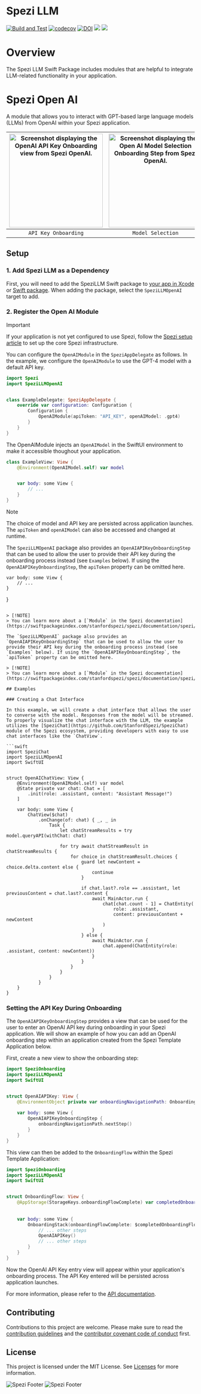 <!--
                  
This source file is part of the Stanford Spezi open source project

SPDX-FileCopyrightText: 2023 Stanford University and the project authors (see CONTRIBUTORS.md)

SPDX-License-Identifier: MIT
             
-->

# Spezi LLM

[![Build and Test](https://github.com/StanfordSpezi/SpeziLLM/actions/workflows/build-and-test.yml/badge.svg)](https://github.com/StanfordSpezi/SpeziLLM/actions/workflows/build-and-test.yml)
[![codecov](https://codecov.io/gh/StanfordSpezi/SpeziLLM/branch/main/graph/badge.svg?token=pptLyqtoNR)](https://codecov.io/gh/StanfordSpezi/SpeziLLM)
[![DOI](https://zenodo.org/badge/DOI/10.5281/zenodo.7954213.svg)](https://doi.org/10.5281/zenodo.7954213)   <!-- TODO: Is this DOI still valid after the naming switch to SpeziLLM? -->
[![](https://img.shields.io/endpoint?url=https%3A%2F%2Fswiftpackageindex.com%2Fapi%2Fpackages%2FStanfordSpezi%2FSpeziLLM%2Fbadge%3Ftype%3Dswift-versions)](https://swiftpackageindex.com/StanfordSpezi/SpeziLLM)
[![](https://img.shields.io/endpoint?url=https%3A%2F%2Fswiftpackageindex.com%2Fapi%2Fpackages%2FStanfordSpezi%2FSpeziLLM%2Fbadge%3Ftype%3Dplatforms)](https://swiftpackageindex.com/StanfordSpezi/SpeziLLM)


# Overview

The Spezi LLM Swift Package includes modules that are helpful to integrate LLM-related functionality in your application.

# Spezi Open AI

A module that allows you to interact with GPT-based large language models (LLMs) from OpenAI within your Spezi application.

|<picture><source media="(prefers-color-scheme: dark)" srcset="Sources/SpeziLLMOpenAI/SpeziLLMOpenAI.docc/Resources/OpenAIAPIKeyOnboardingStep~dark.png"><img src="Sources/SpeziLLMOpenAI/SpeziLLMOpenAI.docc/Resources/OpenAIAPIKeyOnboardingStep.png" width="250" alt="Screenshot displaying the OpenAI API Key Onboarding view from Spezi OpenAI." /></picture>|<picture><source media="(prefers-color-scheme: dark)" srcset="Sources/SpeziLLMOpenAI/SpeziLLMOpenAI.docc/Resources/OpenAIModelSelectionOnboardingStep~dark.png"><img src="Sources/SpeziLLMOpenAI/SpeziLLMOpenAI.docc/Resources/OpenAIModelSelectionOnboardingStep.png" width="250" alt="Screenshot displaying the Open AI Model Selection Onboarding Step from Spezi OpenAI." /></picture>|<picture><source media="(prefers-color-scheme: dark)" srcset="Sources/SpeziLLMOpenAI/SpeziLLMOpenAI.docc/Resources/ChatView~dark.png"><img src="Sources/SpeziLLMOpenAI/SpeziLLMOpenAI.docc/Resources/ChatView.png" width="250" alt="Screenshot displaying the Chat View from Spezi OpenAI." /></picture>|
|:--:|:--:|:--:|
|`API Key Onboarding`|`Model Selection`|`Chat View`|


## Setup

### 1. Add Spezi LLM as a Dependency

First, you will need to add the SpeziLLM Swift package to
[your app in Xcode](https://developer.apple.com/documentation/xcode/adding-package-dependencies-to-your-app#) or
[Swift package](https://developer.apple.com/documentation/xcode/creating-a-standalone-swift-package-with-xcode#Add-a-dependency-on-another-Swift-package). When adding the package, select the `SpeziLLMOpenAI` target to add.

### 2. Register the Open AI Module

> [!IMPORTANT]
> If your application is not yet configured to use Spezi, follow the [Spezi setup article](https://swiftpackageindex.com/stanfordspezi/spezi/documentation/spezi/initial-setup) to set up the core Spezi infrastructure.

You can configure the `OpenAIModule` in the `SpeziAppDelegate` as follows.
In the example, we configure the `OpenAIModule` to use the GPT-4 model with a default API key.

```swift
import Spezi
import SpeziLLMOpenAI


class ExampleDelegate: SpeziAppDelegate {
    override var configuration: Configuration {
        Configuration {
            OpenAIModule(apiToken: "API_KEY", openAIModel: .gpt4)
        }
    }
}
```

The OpenAIModule injects an ``OpenAIModel`` in the SwiftUI environment to make it accessible thoughout your application.

```swift
class ExampleView: View {
    @Environment(OpenAIModel.self) var model


    var body: some View {
        // ...
    }
}
```

> [!NOTE]  
> The choice of model and API key are persisted across application launches. The `apiToken` and `openAIModel` can also be accessed and changed at runtime. 

The `SpeziLLMOpenAI` package also provides an `OpenAIAPIKeyOnboardingStep` that can be used to allow the user to provide their API key during the onboarding process instead (see `Examples` below). If using the `OpenAIAPIKeyOnboardingStep`, the `apiToken` property can be omitted here.


    var body: some View {
        // ...
    }
}
```

> [!NOTE]  
> You can learn more about a [`Module` in the Spezi documentation](https://swiftpackageindex.com/stanfordspezi/spezi/documentation/spezi/module).

The `SpeziLLMOpenAI` package also provides an `OpenAIAPIKeyOnboardingStep` that can be used to allow the user to provide their API key during the onboarding process instead (see `Examples` below). If using the `OpenAIAPIKeyOnboardingStep`, the `apiToken` property can be omitted here.

> [!NOTE]  
> You can learn more about a [`Module` in the Spezi documentation](https://swiftpackageindex.com/stanfordspezi/spezi/documentation/spezi/module).

## Examples

### Creating a Chat Interface

In this example, we will create a chat interface that allows the user to converse with the model. Responses from the model will be streamed.
To properly visualize the chat interface with the LLM, the example utilizes the [SpeziChat](https://github.com/StanfordSpezi/SpeziChat) module of the Spezi ecosystem, providing developers with easy to use chat interfaces like the `ChatView`.

```swift
import SpeziChat
import SpeziLLMOpenAI
import SwiftUI


struct OpenAIChatView: View {
    @Environment(OpenAIModel.self) var model
    @State private var chat: Chat = [
        .init(role: .assistant, content: "Assistant Message!")
    ]
    
    var body: some View {
        ChatView($chat)
            .onChange(of: chat) { _, _ in
                Task {
                    let chatStreamResults = try model.queryAPI(withChat: chat)
                    
                    for try await chatStreamResult in chatStreamResults {
                        for choice in chatStreamResult.choices {
                            guard let newContent = choice.delta.content else {
                                continue
                            }
                            
                            if chat.last?.role == .assistant, let previousContent = chat.last?.content {
                                await MainActor.run {
                                    chat[chat.count - 1] = ChatEntity(
                                        role: .assistant,
                                        content: previousContent + newContent
                                    )
                                }
                            } else {
                                await MainActor.run {
                                    chat.append(ChatEntity(role: .assistant, content: newContent))
                                }
                            }
                        }
                    }
                }
            }
    }
}
```

### Setting the API Key During Onboarding

The `OpenAIAPIKeyOnboardingStep` provides a view that can be used for the user to enter an OpenAI API key during onboarding in your Spezi application. We will show an example of how you can add an OpenAI onboarding step within an application created from the Spezi Template Application below.

First, create a new view to show the onboarding step:

```swift
import SpeziOnboarding
import SpeziLLMOpenAI
import SwiftUI


struct OpenAIAPIKey: View {
    @EnvironmentObject private var onboardingNavigationPath: OnboardingNavigationPath
    
    var body: some View {
        OpenAIAPIKeyOnboardingStep {
            onboardingNavigationPath.nextStep()
        }
    }
}
```

This view can then be added to the `OnboardingFlow` within the Spezi Template Application:

```swift
import SpeziOnboarding
import SpeziLLMOpenAI
import SwiftUI


struct OnboardingFlow: View {
    @AppStorage(StorageKeys.onboardingFlowComplete) var completedOnboardingFlow = false
    
    
    var body: some View {
        OnboardingStack(onboardingFlowComplete: $completedOnboardingFlow) {
            // ... other steps
            OpenAIAPIKey()
            // ... other steps
        }
    }
}
```

Now the OpenAI API Key entry view will appear within your application's onboarding process. The API Key entered will be persisted across application launches.

For more information, please refer to the [API documentation](https://swiftpackageindex.com/StanfordSpezi/SpeziLLM/documentation).

## Contributing

Contributions to this project are welcome. Please make sure to read the [contribution guidelines](https://github.com/StanfordSpezi/.github/blob/main/CONTRIBUTING.md) and the [contributor covenant code of conduct](https://github.com/StanfordSpezi/.github/blob/main/CODE_OF_CONDUCT.md) first.


## License

This project is licensed under the MIT License. See [Licenses](https://github.com/StanfordSpezi/SpeziLLM/tree/main/LICENSES) for more information.

![Spezi Footer](https://raw.githubusercontent.com/StanfordSpezi/.github/main/assets/FooterLight.png#gh-light-mode-only)
![Spezi Footer](https://raw.githubusercontent.com/StanfordSpezi/.github/main/assets/FooterDark.png#gh-dark-mode-only)
